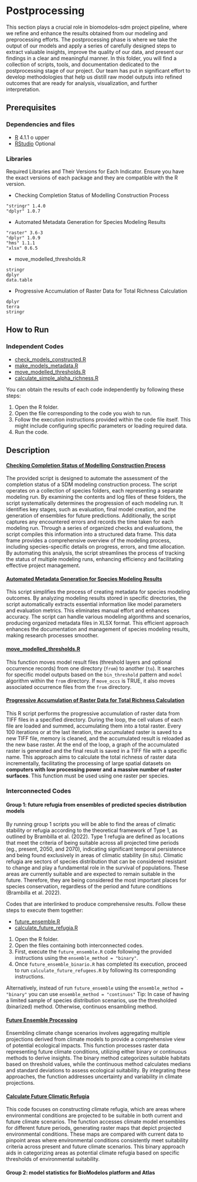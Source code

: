 # Postprocessing

This section plays a crucial role in biomodelos-sdm project pipeline, where we refine and enhance the results obtained from our modeling and preprocessing efforts. The postprocessing phase is where we take the output of our models and apply a series of carefully designed steps to extract valuable insights, improve the quality of our data, and present our findings in a clear and meaningful manner. In this folder, you will find a collection of scripts, tools, and documentation dedicated to the postprocessing stage of our project. Our team has put in significant effort to develop methodologies that help us distill raw model outputs into refined outcomes that are ready for analysis, visualization, and further interpretation.

## Prerequisites

### Dependencies and files

* [R](https://cran.r-project.org/mirrors.html) 4.1.1 o upper
* [RStudio](https://www.rstudio.com/products/rstudio/download/#download) Optional

### Libraries

Required Libraries and Their Versions for Each Indicator. Ensure you have the exact versions of each package and they are compatible with the R version.

- Checking Completion Status of Modelling Construction Process

```
"stringr" 1.4.0
"dplyr" 1.0.7
```
- Automated Metadata Generation for Species Modeling Results

```
"raster" 3.6-3
"dplyr" 1.0.9
"hms" 1.1.1
"xlsx" 0.6.5
```

- move_modelled_thresholds.R

```
stringr
dplyr
data.table
```

- Progressive Accumulation of Raster Data for Total Richness Calculation

```
dplyr
terra
stringr
```

## How to Run

### Independent Codes

 - [check_models_constructed.R](https://github.com/PEM-Humboldt/biomodelos-sdm/blob/master/postprocessing/R/check_models_constructed.R)
 - [make_models_metadata.R](https://github.com/PEM-Humboldt/biomodelos-sdm/blob/master/postprocessing/R/make_models_metadata.R)
 - [move_modelled_thresholds.R](https://github.com/PEM-Humboldt/biomodelos-sdm/blob/master/postprocessing/R/move_modelled_thresholds.R)
 - [calculate_simple_alpha_richness.R](https://github.com/PEM-Humboldt/biomodelos-sdm/blob/master/postprocessing/R/calculate_simple_alpha_richness.R)
 
You can obtain the results of each code independently by following these steps:

1. Open the R folder.
2. Open the file corresponding to the code you wish to run.
3. Follow the execution instructions provided within the code file itself. This might include configuring specific parameters or loading required data.
4. Run the code.

## Description

#### [Checking Completion Status of Modelling Construction Process](https://github.com/PEM-Humboldt/biomodelos-sdm/blob/master/postprocessing/R/check_models_constructed.R)

The provided script is designed to automate the assessment of the completion status of a SDM modeling construction process. The script operates on a collection of species folders, each representing a separate modeling run. By examining the contents and log files of these folders, the script systematically determines the progression of each modeling run. It identifies key stages, such as evaluation, final model creation, and the generation of ensembles for future predictions. Additionally, the script captures any encountered errors and records the time taken for each modeling run. Through a series of organized checks and evaluations, the script compiles this information into a structured data frame. This data frame provides a comprehensive overview of the modeling process, including species-specific details on progress, errors, and time allocation. By automating this analysis, the script streamlines the process of tracking the status of multiple modeling runs, enhancing efficiency and facilitating effective project management.

#### [Automated Metadata Generation for Species Modeling Results](https://github.com/PEM-Humboldt/biomodelos-sdm/blob/master/postprocessing/R/make_models_metadata.R)

This script simplifies the process of creating metadata for species modeling outcomes. By analyzing modeling results stored in specific directories, the script automatically extracts essential information like model parameters and evaluation metrics. This eliminates manual effort and enhances accuracy. The script can handle various modeling algorithms and scenarios, producing organized metadata files in XLSX format. This efficient approach enhances the documentation and management of species modeling results, making research processes smoother.

#### [move_modelled_thresholds.R](https://github.com/PEM-Humboldt/biomodelos-sdm/blob/master/postprocessing/R/calculate_simple_alpha_richness.R)

This function moves model result files (threshold layers and optional occurrence records) from one directory (`from`) to another (`to`). It searches for specific model outputs based on the `bin_threshold` pattern and `model` algorithm within the `from` directory. If `move_occs` is TRUE, it also moves associated occurrence files from the `from` directory.

#### [Progressive Accumulation of Raster Data for Total Richness Calculation](https://github.com/PEM-Humboldt/biomodelos-sdm/blob/master/postprocessing/R/calculate_simple_alpha_richness.R)

This R script performs the progressive accumulation of raster data from TIFF files in a specified directory. During the loop, the cell values of each file are loaded and summed, accumulating them into a total raster. Every 100 iterations or at the last iteration, the accumulated raster is saved to a new TIFF file, memory is cleaned, and the accumulated result is reloaded as the new base raster. At the end of the loop, a graph of the accumulated raster is generated and the final result is saved in a TIFF file with a specific name. This approach aims to calculate the total richness of raster data incrementally, facilitating the processing of large spatial datasets on **computers with low processing power and a massive number of raster surfaces**. This function must be used using one raster per species.

### Interconnected Codes

#### Group 1: future refugia from ensembles of predicted species distribution models 

By running group 1 scripts you will be able to find the areas of climatic stability or refugia according to the theoretical framework of Type 1, as outlined by Brambilla et al. (2022). Type 1 refugia are defined as locations that meet the criteria of being suitable across all projected time periods (eg., present, 2050, and 2070), indicating significant temporal persistence and being found exclusively in areas of climatic stability (in situ). Climatic refugia are sectors of species distribution that can be considered resistant to change and play a fundamental role in the survival of populations. These areas are currently suitable and are expected to remain suitable in the future. Therefore, they are being considered the most important places for species conservation, regardless of the period and future conditions (Brambilla et al. 2022).

Codes that are interlinked to produce comprehensive results. Follow these steps to execute them together:

 - [future_ensemble.R](https://github.com/PEM-Humboldt/biomodelos-sdm/blob/master/postprocessing/R/future_ensemble.R)
 - [calculate_future_refugia.R](https://github.com/PEM-Humboldt/biomodelos-sdm/blob/master/postprocessing/R/calculate_future_refugia.R)

1. Open the R folder.
2. Open the files containing both interconnected codes.
3. First, execute the `future_ensemble.R` code following the provided instructions using the `ensemble_method = "binary"`.
4. Once `future_ensemble_binario.R` has completed its execution, proceed to run `calculate_future_refugees.R` by following its corresponding instructions.

Alternatively, instead of run `future_ensemble` using the `ensemble_method = "binary"` you can use `ensemble_method = "continuos"` Tip: In case of having a limited sample of species distribution scenarios, use the thresholded (binarized) method. Otherwise, continuos ensambling method.

#### [Future Ensemble Processing](https://github.com/PEM-Humboldt/biomodelos-sdm/blob/master/postprocessing/R/future_ensemble.R)

Ensembling climate change scenarios involves aggregating multiple projections derived from climate models to provide a comprehensive view of potential ecological impacts. This function processes raster data representing future climate conditions, utilizing either binary or continuous methods to derive insights. The binary method categorizes suitable habitats based on threshold values, while the continuous method calculates medians and standard deviations to assess ecological suitability. By integrating these approaches, the function addresses uncertainty and variability in climate projections.


#### [Calculate Future Climatic Refugia](https://github.com/PEM-Humboldt/biomodelos-sdm/blob/master/postprocessing/R/calculate_future_refugia.R)

This code focuses on constructing climate refugia, which are areas where environmental conditions are projected to be suitable in both current and future climate scenarios. The function accesses climate model ensembles for different future periods, generating raster maps that depict projected environmental conditions. These maps are compared with current data to pinpoint areas where environmental conditions consistently meet suitability criteria across present and future climate scenarios. This binary approach aids in categorizing areas as potential climate refugia based on specific thresholds of environmental suitability.

#### Group 2: model statistics for BioModelos platform and Atlas  



